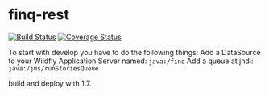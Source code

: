 finq-rest
===================

[![Build Status](https://travis-ci.org/topicusfinan/finq-rest.svg?branch=develop)](https://travis-ci.org/topicusfinan/finq-rest)
[![Coverage Status](https://coveralls.io/repos/topicusfinan/finq-rest/badge.png?branch=develop)](https://coveralls.io/r/topicusfinan/finq-rest?branch=develop)

To start with develop you have to do the following things: 
Add a DataSource to your Wildfly Application Server named: `java:/finq`
Add a queue at jndi: `java:/jms/runStoriesQueue`

build and deploy with 1.7.

